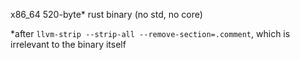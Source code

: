 x86_64 520-byte* rust binary (no std, no core)

*after `llvm-strip --strip-all --remove-section=.comment`, which is irrelevant to the binary itself
